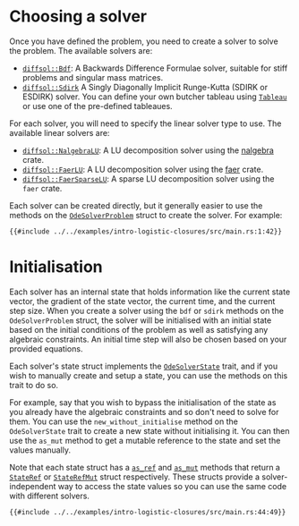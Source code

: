 # Choosing a solver

Once you have defined the problem, you need to create a solver to solve the problem. The available solvers are:
- [`diffsol::Bdf`](https://docs.rs/diffsol/latest/diffsol/ode_solver/bdf/struct.Bdf.html): A Backwards Difference Formulae solver, suitable for stiff problems and singular mass matrices.
- [`diffsol::Sdirk`](https://docs.rs/diffsol/latest/diffsol/ode_solver/sdirk/struct.Sdirk.html) A Singly Diagonally Implicit Runge-Kutta (SDIRK or ESDIRK) solver. You can define your own butcher tableau using [`Tableau`](https://docs.rs/diffsol/latest/diffsol/ode_solver/tableau/struct.Tableau.html) or use one of the pre-defined tableaues.

For each solver, you will need to specify the linear solver type to use. The available linear solvers are:
- [`diffsol::NalgebraLU`](https://docs.rs/diffsol/latest/diffsol/linear_solver/nalgebra_lu/struct.NalgebraLU.html): A LU decomposition solver using the [nalgebra](https://nalgebra.org) crate.
- [`diffsol::FaerLU`](https://docs.rs/diffsol/latest/diffsol/linear_solver/faer_lu/struct.FaerLU.html): A LU decomposition solver using the [faer](https://github.com/sarah-ek/faer-rs) crate.
- [`diffsol::FaerSparseLU`](https://docs.rs/diffsol/latest/diffsol/linear_solver/faer_sparse_lu/struct.FaerSparseLU.html): A sparse LU decomposition solver using the `faer` crate.

Each solver can be created directly, but it generally easier to use the methods on the [`OdeSolverProblem`](https://docs.rs/diffsol/latest/diffsol/ode_solver/problem/struct.OdeSolverProblem.html) struct to create the solver.
For example:

```rust,ignore
{{#include ../../examples/intro-logistic-closures/src/main.rs:1:42}}
```

# Initialisation

Each solver has an internal state that holds information like the current state vector, the gradient of the state vector, the current time, and the current step size. When you create a solver using the `bdf` or `sdirk` methods on the `OdeSolverProblem` struct, the solver will be initialised with an initial state based on the initial conditions of the problem as well as satisfying any algebraic constraints. An initial time step will also be chosen based on your provided equations.

Each solver's state struct implements the [`OdeSolverState`](https://docs.rs/diffsol/latest/diffsol/ode_solver/state/trait.OdeSolverState.html) trait, and if you wish to manually create and setup a state, you can use the methods on this trait to do so.

For example, say that you wish to bypass the initialisation of the state as you already have the algebraic constraints and so don't need to solve for them. You can use the `new_without_initialise` method on the `OdeSolverState` trait to create a new state without initialising it. You can then use the `as_mut` method to get a mutable reference to the state and set the values manually.

Note that each state struct has a [`as_ref`](https://docs.rs/diffsol/latest/diffsol/ode_solver/state/trait.OdeSolverState.html#tymethod.as_ref) and [`as_mut`](https://docs.rs/diffsol/latest/diffsol/ode_solver/state/trait.OdeSolverState.html#tymethod.as_mut) methods that return a [`StateRef`](https://docs.rs/diffsol/latest/diffsol/ode_solver/state/struct.StateRef.html) or [`StateRefMut`](https://docs.rs/diffsol/latest/diffsol/ode_solver/state/struct.StateRefMut.html) struct respectively. These structs provide a solver-independent way to access the state values so you can use the same code with different solvers.

```rust,ignore
{{#include ../../examples/intro-logistic-closures/src/main.rs:44:49}}
```